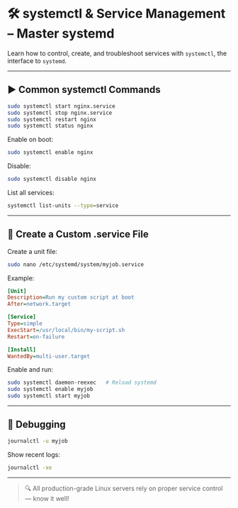 # 🛠️ systemctl & Service Management – Master systemd

Learn how to control, create, and troubleshoot services with `systemctl`, the interface to `systemd`.

---

## ▶️ Common systemctl Commands
```bash
sudo systemctl start nginx.service
sudo systemctl stop nginx.service
sudo systemctl restart nginx
sudo systemctl status nginx
```

Enable on boot:
```bash
sudo systemctl enable nginx
```
Disable:
```bash
sudo systemctl disable nginx
```

List all services:
```bash
systemctl list-units --type=service
```

---

## 📜 Create a Custom .service File
Create a unit file:
```bash
sudo nano /etc/systemd/system/myjob.service
```

Example:
```ini
[Unit]
Description=Run my custom script at boot
After=network.target

[Service]
Type=simple
ExecStart=/usr/local/bin/my-script.sh
Restart=on-failure

[Install]
WantedBy=multi-user.target
```

Enable and run:
```bash
sudo systemctl daemon-reexec   # Reload systemd
sudo systemctl enable myjob
sudo systemctl start myjob
```

---

## 🧪 Debugging
```bash
journalctl -u myjob
```
Show recent logs:
```bash
journalctl -xe
```

---

> 🔍 All production-grade Linux servers rely on proper service control — know it well!
